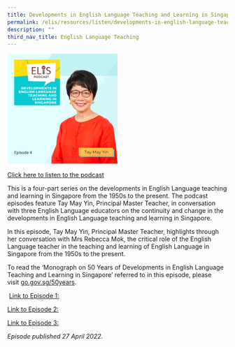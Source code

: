 ```yaml
---
title: Developments in English Language Teaching and Learning in Singapore (Episode 4)
permalink: /elis/resources/listen/developments-in-english-language-teaching-and-learning-in-singapore-episode-4/
description: ""
third_nav_title: English Language Teaching
---
```

<img src="/images/32.png" 
     style="width:50%">
		 
<a href="https://open.spotify.com/episode/5Dkee3hbxxYZqoh3qG6nTY">Click here to listen to the podcast</a>

This is a four-part series on the developments in English Language teaching and learning in Singapore from the 1950s to the present. The podcast episodes feature Tay May Yin, Principal Master Teacher, in conversation with three English Language educators on the continuity and change in the developments in English Language teaching and learning in Singapore.    
  
In this episode, Tay May Yin, Principal Master Teacher, highlights through her conversation with Mrs Rebecca Mok, the critical role of the English Language teacher in the teaching and learning of English Language in Singapore from the 1950s to the present.    

To read the ‘Monograph on 50 Years of Developments in English Language Teaching and Learning in Singapore’ referred to in this episode, please visit [go.gov.sg/50years](http://go.gov.sg/50years). 

 [Link to Episode 1:](https://staging.d1wti0p44mqune.amplifyapp.com/elis/resources/listen/developments-in-english-language-teaching-and-learning-in-singapore-episode-1) 

[Link to Episode 2:](https://staging.d1wti0p44mqune.amplifyapp.com/elis/resources/listen/developments-in-english-language-teaching-and-learning-in-singapore-episode-2) 


[Link to Episode 3:](https://staging.d1wti0p44mqune.amplifyapp.com/elis/resources/listen/developments-in-english-language-teaching-and-learning-in-singapore-episode-3) 


<em>Episode published 27 April 2022.</em>